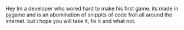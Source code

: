Hey Im a developer who wored hard to make his first game. its made in pygame and is an abomination of snippits of code froll all around the internet. but i hope you will take it, fix it and what not.
